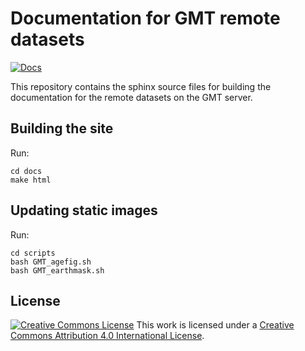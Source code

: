 # Documentation for GMT remote datasets

[![Docs](https://github.com/GenericMappingTools/remote-datasets/actions/workflows/docs.yml/badge.svg)](https://github.com/GenericMappingTools/remote-datasets/actions/workflows/docs.yml)

This repository contains the sphinx source files for building the documentation
for the remote datasets on the GMT server.

## Building the site

Run:

    cd docs
    make html

## Updating static images

Run:

    cd scripts
    bash GMT_agefig.sh
    bash GMT_earthmask.sh

## License

[![Creative Commons License](https://i.creativecommons.org/l/by/4.0/88x31.png)](http://creativecommons.org/licenses/by/4.0/)
This work is licensed under a
[Creative Commons Attribution 4.0 International License](http://creativecommons.org/licenses/by/4.0/).
